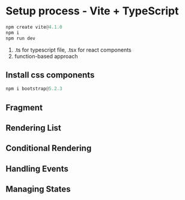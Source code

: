 # Setup process - Vite + TypeScript

```python
npm create vite@4.1.0
npm i
npm run dev

```

1. .ts for typescript file, .tsx for react components
2. function-based approach

## Install css components

```python
npm i bootstrap@5.2.3
```

## Fragment

## Rendering List

## Conditional Rendering

## Handling Events

## Managing States
